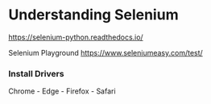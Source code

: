 # Understanding Selenium

https://selenium-python.readthedocs.io/

Selenium Playground https://www.seleniumeasy.com/test/

### Install Drivers

Chrome -
Edge - 
Firefox - 
Safari



